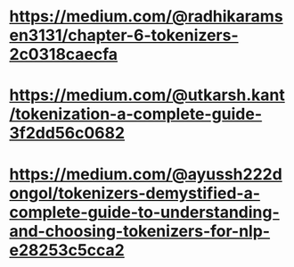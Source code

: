 # https://medium.com/@radhikaramsen3131/chapter-6-tokenizers-2c0318caecfa
# https://medium.com/@utkarsh.kant/tokenization-a-complete-guide-3f2dd56c0682
# https://medium.com/@ayussh222dongol/tokenizers-demystified-a-complete-guide-to-understanding-and-choosing-tokenizers-for-nlp-e28253c5cca2

